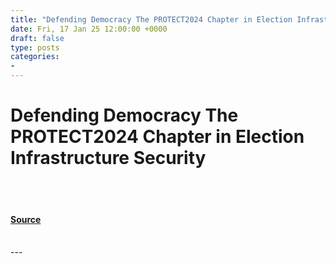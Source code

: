 ```yaml
---
title: "Defending Democracy The PROTECT2024 Chapter in Election Infrastructure Security"
date: Fri, 17 Jan 25 12:00:00 +0000
draft: false
type: posts
categories: 
- 
---
```

# Defending Democracy The PROTECT2024 Chapter in Election Infrastructure Security

<br/>

<br/>


#### [Source](https://www.cisa.gov/news-events/news/defending-democracy-protect2024-chapter-election-infrastructure-security)

<br/>
---
